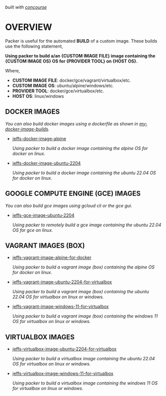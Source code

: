  _built with
  [concourse](https://github.com/JeffDeCola/my-packer-image-builds/blob/master/ci-README.md)_

# OVERVIEW

Packer is useful for the automated **BUILD** of a custom image.
These builds use the following statement,

**Using packer to build a/an {CUSTOM IMAGE FILE} image
containing the {CUSTOM IMAGE OS} OS
for {PROVIDER TOOL} on {HOST OS}.**

Where,

* **CUSTOM IMAGE FILE**: docker/gce/vagrant/virtualbox/etc.
* **CUSTOM IMAGE OS**: ubuntu/alpine/windows/etc.
* **PROVIDER TOOL**: docker/gce/virtualbox/etc.
* **HOST OS**: linux/windows

## DOCKER IMAGES

_You can also build docker images using a dockerfile as shown in
[my-docker-image-builds](https://github.com/JeffDeCola/my-docker-image-builds)._

* [jeffs-docker-image-alpine](https://github.com/JeffDeCola/my-packer-image-builds/tree/master/docker-images/jeffs-docker-image-alpine)

  _Using packer to build a docker image
  containing the alpine OS
  for docker on linux._
  
* [jeffs-docker-image-ubuntu-2204](https://github.com/JeffDeCola/my-packer-image-builds/tree/master/docker-images/jeffs-docker-image-ubuntu-2204)

  _Using packer to build a docker image
  containing the ubuntu 22.04 OS
  for docker on linux._

## GOOGLE COMPUTE ENGINE (GCE) IMAGES

_You can also build gce images using gcloud cli or the gce gui._

* [jeffs-gce-image-ubuntu-2204](https://github.com/JeffDeCola/my-packer-image-builds/tree/master/google-compute-engine-images/jeffs-gce-image-ubuntu-2204)

  _Using packer to remotely build a gce image
  containing the ubuntu 22.04 OS
  for gce on linux._

## VAGRANT IMAGES (BOX)

* [jeffs-vagrant-image-alpine-for-docker](https://github.com/JeffDeCola/my-packer-image-builds/tree/master/vagrant-images/jeffs-vagrant-image-alpine-for-docker)

  _Using packer to build a vagrant image (box)
  containing the alpine OS
  for docker on linux._

* [jeffs-vagrant-image-ubuntu-2204-for-virtualbox](https://github.com/JeffDeCola/my-packer-image-builds/tree/master/vagrant-images/jeffs-vagrant-image-ubuntu-2204-for-virtualbox)

  _Using packer to build a vagrant image (box)
  containing the ubuntu 22.04 OS
  for virtualbox on linux or windows._

* [jeffs-vagrant-image-windows-11-for-virtualbox](https://github.com/JeffDeCola/my-packer-image-builds/tree/master/vagrant-images/jeffs-vagrant-image-windows-11-for-virtualbox)

  _Using packer to build a vagrant image (box)
  containing the windows 11 OS
  for virtualbox on linux or windows._

## VIRTUALBOX IMAGES

* [jeffs-virtualbox-image-ubuntu-2204-for-virtualbox](https://github.com/JeffDeCola/my-packer-image-builds/tree/master/virtualbox-images/jeffs-virtualbox-image-ubuntu-2204-for-virtualbox)

  _Using packer to build a virtualbox image
  containing the ubuntu 22.04 OS
  for virtualbox on linux or windows._

* [jeffs-virtualbox-image-windows-11-for-virtualbox](https://github.com/JeffDeCola/my-packer-image-builds/tree/master/virtualbox-images/jeffs-virtualbox-image-windows-11-for-virtualbox)

  _Using packer to build a virtualbox image
  containing the windows 11 OS
  for virtualbox on linux or windows._

